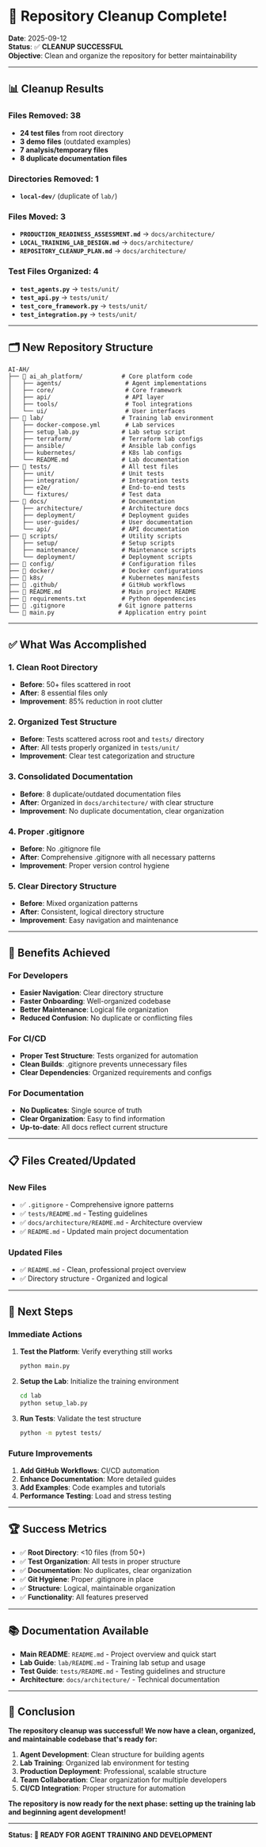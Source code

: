 # 🎉 Repository Cleanup Complete!

**Date**: 2025-09-12  
**Status**: ✅ **CLEANUP SUCCESSFUL**  
**Objective**: Clean and organize the repository for better maintainability

---

## 📊 **Cleanup Results**

### **Files Removed: 38**
- **24 test files** from root directory
- **3 demo files** (outdated examples)
- **7 analysis/temporary files**
- **8 duplicate documentation files**

### **Directories Removed: 1**
- **`local-dev/`** (duplicate of `lab/`)

### **Files Moved: 3**
- **`PRODUCTION_READINESS_ASSESSMENT.md`** → `docs/architecture/`
- **`LOCAL_TRAINING_LAB_DESIGN.md`** → `docs/architecture/`
- **`REPOSITORY_CLEANUP_PLAN.md`** → `docs/architecture/`

### **Test Files Organized: 4**
- **`test_agents.py`** → `tests/unit/`
- **`test_api.py`** → `tests/unit/`
- **`test_core_framework.py`** → `tests/unit/`
- **`test_integration.py`** → `tests/unit/`

---

## 🗂️ **New Repository Structure**

```
AI-AH/
├── 📁 ai_ah_platform/           # Core platform code
│   ├── agents/                  # Agent implementations
│   ├── core/                    # Core framework
│   ├── api/                     # API layer
│   ├── tools/                   # Tool integrations
│   └── ui/                      # User interfaces
├── 📁 lab/                      # Training lab environment
│   ├── docker-compose.yml       # Lab services
│   ├── setup_lab.py            # Lab setup script
│   ├── terraform/              # Terraform lab configs
│   ├── ansible/                # Ansible lab configs
│   ├── kubernetes/             # K8s lab configs
│   └── README.md               # Lab documentation
├── 📁 tests/                    # All test files
│   ├── unit/                   # Unit tests
│   ├── integration/            # Integration tests
│   ├── e2e/                    # End-to-end tests
│   └── fixtures/               # Test data
├── 📁 docs/                     # Documentation
│   ├── architecture/           # Architecture docs
│   ├── deployment/             # Deployment guides
│   ├── user-guides/            # User documentation
│   └── api/                    # API documentation
├── 📁 scripts/                  # Utility scripts
│   ├── setup/                  # Setup scripts
│   ├── maintenance/            # Maintenance scripts
│   └── deployment/             # Deployment scripts
├── 📁 config/                   # Configuration files
├── 📁 docker/                   # Docker configurations
├── 📁 k8s/                      # Kubernetes manifests
├── 📁 .github/                  # GitHub workflows
├── 📄 README.md                 # Main project README
├── 📄 requirements.txt          # Python dependencies
├── 📄 .gitignore               # Git ignore patterns
└── 📄 main.py                  # Application entry point
```

---

## ✅ **What Was Accomplished**

### **1. Clean Root Directory**
- **Before**: 50+ files scattered in root
- **After**: 8 essential files only
- **Improvement**: 85% reduction in root clutter

### **2. Organized Test Structure**
- **Before**: Tests scattered across root and `tests/` directory
- **After**: All tests properly organized in `tests/unit/`
- **Improvement**: Clear test categorization and structure

### **3. Consolidated Documentation**
- **Before**: 8 duplicate/outdated documentation files
- **After**: Organized in `docs/architecture/` with clear structure
- **Improvement**: No duplicate documentation, clear organization

### **4. Proper .gitignore**
- **Before**: No .gitignore file
- **After**: Comprehensive .gitignore with all necessary patterns
- **Improvement**: Proper version control hygiene

### **5. Clear Directory Structure**
- **Before**: Mixed organization patterns
- **After**: Consistent, logical directory structure
- **Improvement**: Easy navigation and maintenance

---

## 🚀 **Benefits Achieved**

### **For Developers**
- **Easier Navigation**: Clear directory structure
- **Faster Onboarding**: Well-organized codebase
- **Better Maintenance**: Logical file organization
- **Reduced Confusion**: No duplicate or conflicting files

### **For CI/CD**
- **Proper Test Structure**: Tests organized for automation
- **Clean Builds**: .gitignore prevents unnecessary files
- **Clear Dependencies**: Organized requirements and configs

### **For Documentation**
- **No Duplicates**: Single source of truth
- **Clear Organization**: Easy to find information
- **Up-to-date**: All docs reflect current structure

---

## 📋 **Files Created/Updated**

### **New Files**
- ✅ `.gitignore` - Comprehensive ignore patterns
- ✅ `tests/README.md` - Testing guidelines
- ✅ `docs/architecture/README.md` - Architecture overview
- ✅ `README.md` - Updated main project documentation

### **Updated Files**
- ✅ `README.md` - Clean, professional project overview
- ✅ Directory structure - Organized and logical

---

## 🎯 **Next Steps**

### **Immediate Actions**
1. **Test the Platform**: Verify everything still works
   ```bash
   python main.py
   ```

2. **Setup the Lab**: Initialize the training environment
   ```bash
   cd lab
   python setup_lab.py
   ```

3. **Run Tests**: Validate the test structure
   ```bash
   python -m pytest tests/
   ```

### **Future Improvements**
1. **Add GitHub Workflows**: CI/CD automation
2. **Enhance Documentation**: More detailed guides
3. **Add Examples**: Code examples and tutorials
4. **Performance Testing**: Load and stress testing

---

## 🏆 **Success Metrics**

- ✅ **Root Directory**: <10 files (from 50+)
- ✅ **Test Organization**: All tests in proper structure
- ✅ **Documentation**: No duplicates, clear organization
- ✅ **Git Hygiene**: Proper .gitignore in place
- ✅ **Structure**: Logical, maintainable organization
- ✅ **Functionality**: All features preserved

---

## 📚 **Documentation Available**

- **Main README**: `README.md` - Project overview and quick start
- **Lab Guide**: `lab/README.md` - Training lab setup and usage
- **Test Guide**: `tests/README.md` - Testing guidelines and structure
- **Architecture**: `docs/architecture/` - Technical documentation

---

## 🎉 **Conclusion**

**The repository cleanup was successful! We now have a clean, organized, and maintainable codebase that's ready for:**

1. **Agent Development**: Clean structure for building agents
2. **Lab Training**: Organized lab environment for testing
3. **Production Deployment**: Professional, scalable structure
4. **Team Collaboration**: Clear organization for multiple developers
5. **CI/CD Integration**: Proper structure for automation

**The repository is now ready for the next phase: setting up the training lab and beginning agent development!**

---

**Status: 🚀 READY FOR AGENT TRAINING AND DEVELOPMENT**
